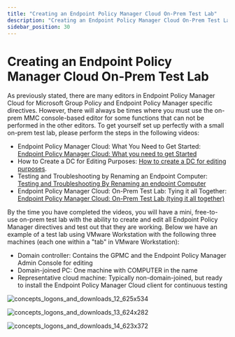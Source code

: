 ```yaml
---
title: "Creating an Endpoint Policy Manager Cloud On-Prem Test Lab"
description: "Creating an Endpoint Policy Manager Cloud On-Prem Test Lab"
sidebar_position: 30
---
```


# Creating an Endpoint Policy Manager Cloud On-Prem Test Lab

As previously stated, there are many editors in Endpoint Policy Manager Cloud for Microsoft Group
Policy and Endpoint Policy Manager specific directives. However, there will always be times where
you must use the on-prem MMC console-based editor for some functions that can not be performed in
the other editors. To get yourself set up perfectly with a small on-prem test lab, please perform
the steps in the following videos:

- Endpoint Policy Manager Cloud: What You Need to Get Started:
  [Endpoint Policy Manager Cloud: What you need to get Started](/docs/endpointpolicymanager/deliverymethods/cloud/videos/testlabbestpractices/start.md)
- How to Create a DC for Editing Purposes:
  [How to create a DC for editing purposes](/docs/endpointpolicymanager/deliverymethods/cloud/videos/testlabbestpractices/createdc.md).
- Testing and Troubleshooting by Renaming an Endpoint Computer:
  [Testing and Troubleshooting By Renaming an endpoint Computer](/docs/endpointpolicymanager/deliverymethods/cloud/videos/testlabbestpractices/renameendpoint.md)
- Endpoint Policy Manager Cloud: On-Prem Test Lab: Tying it all Together:
  [Endpoint Policy Manager Cloud: On-Prem Test Lab (tying it all together)](/docs/endpointpolicymanager/deliverymethods/cloud/videos/testlabbestpractices/onpremise.md)

By the time you have completed the videos, you will have a mini, free-to-use on-prem test lab with
the ability to create and edit all Endpoint Policy Manager directives and test out that they are
working. Below we have an example of a test lab using VMware Workstation with the following three
machines (each one within a "tab" in VMware Workstation):

- Domain controller: Contains the GPMC and the Endpoint Policy Manager Admin Console for editing
- Domain-joined PC: One machine with COMPUTER in the name
- Representative cloud machine: Typically non-domain-joined, but ready to install the Endpoint
  Policy Manager Cloud client for continuous testing

![concepts_logons_and_downloads_12_625x534](/images/endpointpolicymanager/cloud/concepts_logons_and_downloads_12_625x534.webp)

![concepts_logons_and_downloads_13_624x282](/images/endpointpolicymanager/cloud/concepts_logons_and_downloads_13_624x282.webp)

![concepts_logons_and_downloads_14_623x372](/images/endpointpolicymanager/cloud/concepts_logons_and_downloads_14_623x372.webp)
